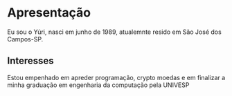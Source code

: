 
# Apresentação

Eu sou o Yúri, nasci em junho de 1989, atualemnte resido em São José dos Campos-SP.

## Interesses

Estou empenhado em apreder programação, crypto moedas e em finalizar a minha graduação em engenharia da computação pela UNIVESP

